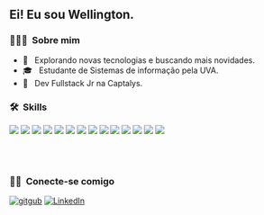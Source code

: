 <h2> Ei! Eu sou Wellington.</h2>

<h3> 👨🏻‍💻 &nbsp;Sobre mim </h3>

- 🤔 &nbsp; Explorando novas tecnologias e buscando mais novidades.
- 🎓 &nbsp; Estudante de Sistemas de informação pela UVA.
- 💼 &nbsp; Dev Fullstack Jr na Captalys.


<h3> 🛠 &nbsp;Skills</h3>
<p display="iniline">
<img src=https://img.shields.io/badge/CSS-239120?&style=for-the-badge&logo=css3&logoColor=white />
<img src=https://img.shields.io/badge/HTML-239120?style=for-the-badge&logo=html5&logoColor=white />
<img src=https://img.shields.io/badge/React-20232A?style=for-the-badge&logo=react&logoColor=61DAFB />
<img src=https://img.shields.io/badge/JavaScript-F7DF1E?style=for-the-badge&logo=javascript&logoColor=black />
<img src=https://img.shields.io/badge/Node.js-43853D?style=for-the-badge&logo=node.js&logoColor=white />
<img src=https://img.shields.io/badge/npm-CB3837?style=for-the-badge&logo=npm&logoColor=white />
<img src=https://img.shields.io/badge/Express.js-404D59?style=for-the-badge&logo=express&logoColor=white />
<img src=https://img.shields.io/badge/TypeScript-007ACC?style=for-the-badge&logo=typescript&logoColor=white />
<img src=https://img.shields.io/badge/Java-ED8B00?style=for-the-badge&logo=java&logoColor=white />
<img src=https://img.shields.io/badge/Bootstrap-563D7C?style=for-the-badge&logo=bootstrap&logoColor=white />
<img src=https://img.shields.io/badge/PostgreSQL-316192?style=for-the-badge&logo=postgresql&logoColor=white />
<img src=https://img.shields.io/badge/Visual_Studio_Code-0078D4?style=for-the-badge&logo=visual%20studio%20code&logoColor=white />
<img src=https://img.shields.io/badge/Git-F05032?style=for-the-badge&logo=git&logoColor=white />
<img src=https://img.shields.io/badge/Microsoft_SQL_Server-CC2927?style=for-the-badge&logo=microsoft-sql-server&logoColor=white />
</p>

<br/>

<!-- <a href="https://github.com/well-silva">
  <img height="180em" src="https://github-readme-stats.vercel.app/api?username=well-silva&theme=buefy&show_icons=true" />
  <img height="180em" src="https://github-readme-stats.vercel.app/api/top-langs/?username=well-silva&theme=buefy&layout=compact" />
</a> -->

<br/>

<h3> 🤝🏻 &nbsp;Conecte-se comigo </h3>

<p align="left">
<a href="https://github.com/well-silva/"><img alt="gitgub" src="https://img.shields.io/badge/GitHub-100000?style=for-the-badge&logo=github&logoColor=white"></a>
<a href="https://www.linkedin.com/in/wjsilva/"><img alt="LinkedIn" src="https://img.shields.io/badge/LinkedIn-0077B5?style=for-the-badge&logo=linkedin&logoColor=white"></a>
</p>

